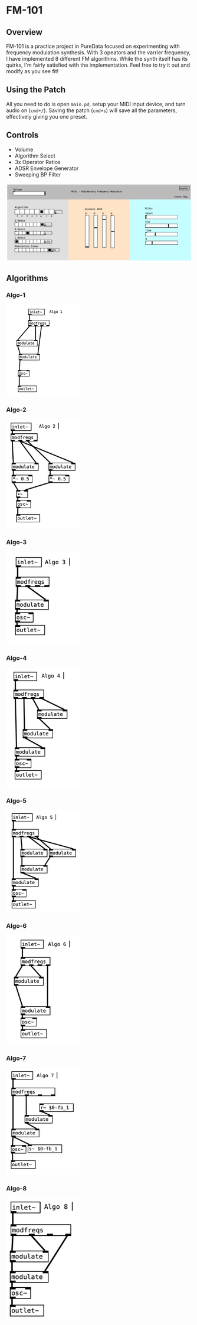 # FM-101

## Overview
FM-101 is a practice project in PureData focused on 
experimenting with frequency modulation synthesis. With 3 opeators
and the varrier frequency, I have implemented 8 different FM algorithms. While the synth itself has its quirks, I'm fairly 
satisfied with the implementation. Feel free to try it out and 
modify as you see fit!

## Using the Patch
All you need to do is open `main.pd`, setup your MIDI input device, and turn audio on (`cmd+/`). Saving the patch (`cmd+s`) will save all 
the parameters, effectively giving you one preset.

## Controls
* Volume
* Algorithm Select
* 3x Operator Ratios
* ADSR Envelope Generator
* Sweeping BP Filter

<img src="images/main.png" alt="Algo-1" width="800"/>

## Algorithms

### Algo-1
<img src="images/a1.png" alt="Algo-1" width="200"/>

### Algo-2
<img src="images/a2.png" alt="Algo-2" width="200"/>

### Algo-3
<img src="images/a3.png" alt="Algo-3" width="200"/>

### Algo-4
<img src="images/a4.png" alt="Algo-4" width="200"/>

### Algo-5
<img src="images/a5.png" alt="Algo-5" width="200"/>

### Algo-6
<img src="images/a6.png" alt="Algo-6" width="200"/>

### Algo-7
<img src="images/a7.png" alt="Algo-7" width="200"/>

### Algo-8
<img src="images/a8.png" alt="Algo-8" width="200"/>
